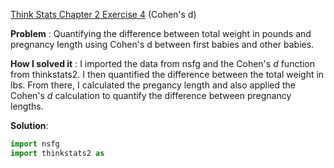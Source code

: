 [Think Stats Chapter 2 Exercise 4](http://greenteapress.com/thinkstats2/html/thinkstats2003.html#toc24) (Cohen's d)

>>

**Problem** : Quantifying the difference between total weight in pounds and pregnancy length using Cohen's d between first babies and other babies.

**How I solved it** : I imported the data from nsfg and the Cohen's *d* function from thinkstats2. I then quantified the difference between the total weight in lbs. From there, I calculated the pregancy length and also applied the Cohen's *d* calculation to quantify the difference between pregnancy lengths.

**Solution**:

```python
import nsfg
import thinkstats2 as
```